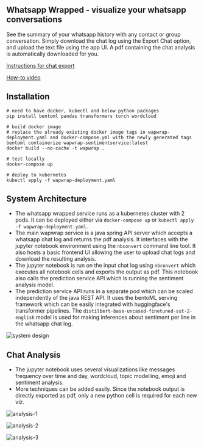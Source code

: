 ## Whatsapp Wrapped - visualize your whatsapp conversations
See the summary of your whatsapp history with any contact or group conversation. Simply download the chat log using the Export Chat option, and upload the text file using the app UI. A pdf containing the chat analysis is automatically downloaded for you.

[Instructions for chat export](https://faq.whatsapp.com/1180414079177245/?cms_platform=android)

[How-to video](https://www.youtube.com/watch?v=8BwGj9ssZSY&t=36s)


## Installation
```
# need to have docker, kubectl and below python packages
pip install bentoml pandas transformers torch wordcloud

# build docker image
# replace the already existing docker image tags in wapwrap-deployment.yaml and docker-compose.yml with the newly generated tags
bentoml containerize wapwrap-sentimentservice:latest
docker build --no-cache -t wapwrap .

# test locally
docker-compose up

# deploy to kubernetes 
kubectl apply -f wapwrap-deployment.yaml
```

## System Architecture

- The whatsapp wrapped service runs as a kubernetes cluster with 2 pods. It can be deployed either via `docker-compose up` or `kubectl apply -f wapwrap-deployment.yaml`.
- The main wapwrap service is a java spring API server which accepts a whatsapp chat log and returns the pdf analysis. It interfaces with the jupyter notebook environment using the `nbconvert` command line tool. It also hosts a basic frontend UI allowing the user to upload chat logs and download the resulting analysis.
- The jupyter notebook is run on the input chat log using `nbconvert` which executes all notebook cells and exports the output as pdf. This notebook also calls the prediction service API which is running the sentiment analysis model.
- The prediction service API runs in a separate pod which can be scaled independently of the java REST API. It uses the bentoML serving framework which can be easily integrated with huggingface's transformer pipelines. The `distilbert-base-uncased-finetuned-sst-2-english` model is used for making inferences about sentiment per line in the whatsapp chat log.

![system design](https://raw.githubusercontent.com/sidthekidder/wapwrap/master/images/sysdesign.png)


## Chat Analysis

- The jupyter notebook uses several visualizations like messages frequency over time and day, wordcloud, topic modelling, emoji and sentiment analysis.
- More techniques can be added easily. Since the notebook output is directly exported as pdf, only a new python cell is required for each new viz.

![analysis-1](https://raw.githubusercontent.com/sidthekidder/wapwrap/master/images/analysis-0.png)

![analysis-2](https://raw.githubusercontent.com/sidthekidder/wapwrap/master/images/analysis-1.png)

![analysis-3](https://raw.githubusercontent.com/sidthekidder/wapwrap/master/images/analysis-2.png)


